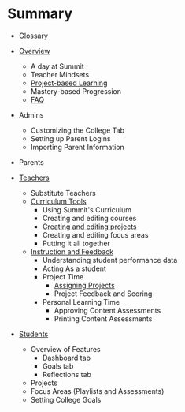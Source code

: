 # Summary
* [Glossary](GLOSSARY.md)
* [Overview](README.md)
  * A day at Summit
  * Teacher Mindsets
  * [Project-based Learning](projects/README.md)
  * Mastery-based Progression
  * [FAQ](faq.md)
* Admins
  * Customizing the College Tab
  * Setting up Parent Logins
  * Importing Parent Information
* Parents
* [Teachers](teachers.md)
  * Substitute Teachers
  * [Curriculum Tools](curriculum.md)
    * Using Summit's Curriculum
    * Creating and editing courses
    * [Creating and editing projects](projects-create.md)
    * Creating and editing focus areas
    * Putting it all together
  * [Instruction and Feedback](feedback.md)
    * Understanding student performance data
    * Acting As a student
    * Project Time
      * [Assigning Projects](projects-assign.md)
      * Project Feedback and Scoring
    * Personal Learning Time
      * Approving Content Assessments
      * Printing Content Assessments

* [Students](students.md)
  * Overview of Features
    * Dashboard tab
    * Goals tab
    * Reflections tab
  * Projects
  * Focus Areas (Playlists and Assessments)
  * Setting College Goals
